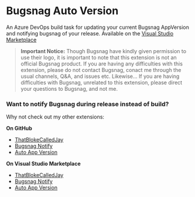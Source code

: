 # Bugsnag Auto Version
An Azure DevOps build task for updating your current Bugsnag AppVersion and notifying bugsnag of your release. Available on the [Visual Studio Marketplace](https://marketplace.visualstudio.com/publishers/ThatBlokeCalledJay)

> **Important Notice:** Though Bugsnag have kindly given permission to use their logo, it is important to note that this extension is not an official Bugsnag product. If you are having any difficulties with this extension, please do not contact Bugsnag, conact me through the usual channels, Q&A, and issues etc. Likewise... If you are having difficulties with Bugsnag, unrelated to this extension, please direct your questions to Bugsnag, and not me.

### Want to notify Bugsnag during release instead of build?
Why not check out my other extensions:  

**On GitHub**
- [ThatBlokeCalledJay](https://github.com/ThatBlokeCalledJay)
- [Bugsnag Notify](https://github.com/ThatBlokeCalledJay/bugsnag-notify)
- [Auto App Version](https://github.com/ThatBlokeCalledJay/auto-app-version)

**On Visual Studio Marketplace**
- [ThatBlokeCalledJay](https://marketplace.visualstudio.com/publishers/ThatBlokeCalledJay)
- [Bugsnag Notify](#)
- [Auto App Version](https://marketplace.visualstudio.com/items?itemName=ThatBlokeCalledJay.thatblokecalledjay-autoappversion)
